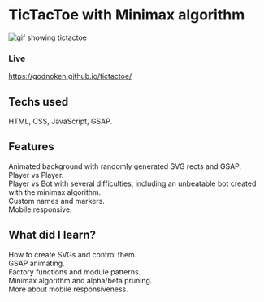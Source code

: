 # TicTacToe with Minimax algorithm

![gif showing tictactoe](https://github.com/Godnoken/gifdemos/blob/main/tictactoe.gif)

### Live
https://godnoken.github.io/tictactoe/

## Techs used
HTML, CSS, JavaScript, GSAP.

## Features
Animated background with randomly generated SVG rects and GSAP.<br>
Player vs Player.<br>
Player vs Bot with several difficulties, including an unbeatable bot created with the minimax algorithm.<br>
Custom names and markers.<br>
Mobile responsive.

## What did I learn?
How to create SVGs and control them.<br>
GSAP animating.<br>
Factory functions and module patterns.<br>
Minimax algorithm and alpha/beta pruning.<br>
More about mobile responsiveness.
